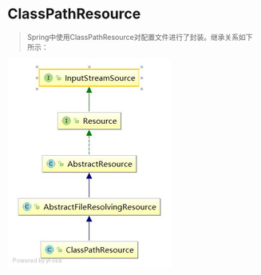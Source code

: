 
# ClassPathResource

>Spring中使用ClassPathResource对配置文件进行了封装。继承关系如下所示：

![在这里插入图片描述](https://github.com/wuxiaobo000111/pictures/blob/master/2019-05-10/2.jpg?raw=true)